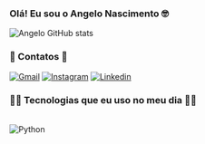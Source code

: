 ### Olá! Eu sou o Angelo Nascimento 🤓

![Angelo GitHub stats](https://github-readme-stats.vercel.app/api?username=angelo-nascimento&show_icons=true&theme=dracula)

### 📱 Contatos 📱

[![Gmail](https://img.shields.io/badge/Gmail-D14836?style=for-the-badge&logo=gmail&logoColor=white)](mailto:contato.angelo.nascimento@gmail.com)
[![Instagram](https://img.shields.io/badge/Instagram-E4405F?style=for-the-badge&logo=instagram&logoColor=white)](https://www.instagram.com/angelo_na12/)
[![Linkedin](https://img.shields.io/badge/LinkedIn-0077B5?style=for-the-badge&logo=linkedin&logoColor=white)](https://www.linkedin.com/in/angelo-nascimento-28b9761a2/)


### 👨‍💻 Tecnologias que eu uso no meu dia 👨‍💻
<div style="display: inline_block"><br/>
    <img align="center" alt="Python" src="https://img.shields.io/badge/Python-14354C?style=for-the-badge&logo=python&logoColor=white"/>
    <!--<img align="center" alt="Python" src=""/>-->
</div>
